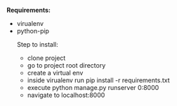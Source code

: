 <b>Requirements:</b>
<ul>
<li>virualenv</li>
<li>python-pip</li>

Step to install:
<ul>
<li>clone project</li>
<li>go to project root directory</li>
<li>create a virtual env</li>
<li>inside virualenv run pip install -r requirements.txt</li>
<li>execute python manage.py runserver 0:8000</li>
<li>navigate to localhost:8000</li>
</ul>

